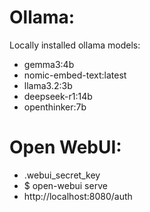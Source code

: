 # Ollama:

Locally installed ollama models:

- gemma3:4b
- nomic-embed-text:latest
- llama3.2:3b
- deepseek-r1:14b
- openthinker:7b

# Open WebUI:

- .webui_secret_key
- $ open-webui serve
- http://localhost:8080/auth
